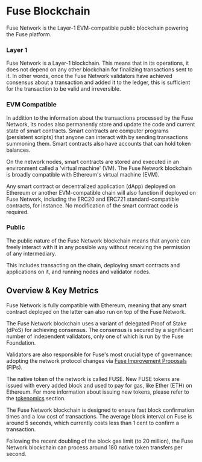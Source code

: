 # Fuse Blockchain

Fuse Network is the Layer-1 EVM-compatible public blockchain powering the Fuse platform.&#x20;

### Layer 1&#x20;

Fuse Network is a Layer-1 blockchain. This means that in its operations, it does not depend on any other blockchain for finalizing transactions sent to it. In other words, once the Fuse Network validators have achieved consensus about a transaction and added it to the ledger, this is sufficient for the transaction to be valid and irreversible.

### EVM Compatible

In addition to the information about the transactions processed by the Fuse Network, its nodes also permanently store and update the code and current state of smart contracts. Smart contracts are computer programs (persistent scripts) that anyone can interact with by sending transactions summoning them. Smart contracts also have accounts that can hold token balances. &#x20;

On the network nodes, smart contracts are stored and executed in an environment called a 'virtual machine' (VM). The Fuse Network blockchain is broadly compatible with Ethereum's virtual machine (EVM).&#x20;

Any smart contract or decentralized application (dApp) deployed on Ethereum or another EVM-compatible chain will also function if deployed on Fuse Network, including the ERC20 and ERC721 standard-compatible contracts, for instance. No modification of the smart contract code is required.&#x20;

### Public

The public nature of the Fuse Network blockchain means that anyone can freely interact with it in any possible way without receiving the permission of any intermediary.&#x20;

This includes transacting on the chain, deploying smart contracts and applications on it, and running nodes and validator nodes.

## Overview & Key Metrics

Fuse Network is fully compatible with Ethereum, meaning that any smart contract deployed on the latter can also run on top of the Fuse Network.

The Fuse Network blockchain uses a variant of delegated Proof of Stake (dPoS) for achieving consensus. The consensus is secured by a significant number of independent validators, only one of which is run by the Fuse Foundation.

Validators are also responsible for Fuse's most crucial type of governance: adopting the network protocol changes via [Fuse Improvement Proposals](fuse-governance-and-development/fips.md) (FIPs).&#x20;

The native token of the network is called FUSE. New FUSE tokens are issued with every added block and used to pay for gas, like Ether (ETH) on Ethereum. For more information about issuing new tokens, please refer to the [tokenomics](fuse-token.md#fuse-tokenomics) section.

The Fuse Network blockchain is designed to ensure fast block confirmation times and a low cost of transactions. The average block interval on Fuse is around 5 seconds, which currently costs less than 1 cent to confirm a transaction.

Following the recent doubling of the block gas limit (to 20 million), the Fuse Network blockchain can process around 180 native token transfers per second.
